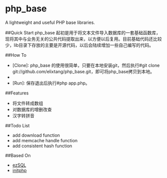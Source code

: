 php_base
========
A lightweight and useful PHP base libraries.

##Quick Start
php_base 起初是用于将文本文件导入数据库的一套基础函数库，现将其中与业务无关的公共代码提取出来，以方便以后复用。目前基础代码还比较少，lib目录下存放的主要是开源代码，以后会陆续增加一些自己编写的代码。

##How To
+ [Clone]: php_base 的使用很简单，只要在本地安装git，然后执行#git clone git://github.com/elixtang/php_base.git，即可将php_base拷贝到本地。
+ [Coding]: 打开app.php，在Model类增加数据处理相关函数；Controller类的run函数是一个主调度函数，只要将最终需要执行的函数放在run函数内。
+ [Run]: 保存退出后执行#php app.php。

##Features
+ 将文件转成数组
+ 对数据库的增删改查
+ 汉字转拼音

##Todo List
+ add download function
+ add memcache handle function
+ add consistent hash function

##Based On
+ [ezSQL](https://github.com/jv2222/ezSQL)
+ [initphp](https://github.com/zhuli/initphp)
